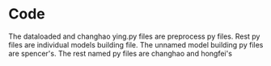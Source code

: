 # Code
The dataloaded and changhao ying.py files are preprocess py files. Rest py files are individual models building file. The unnamed model building py files are spencer's. The rest named py files are changhao and hongfei's
